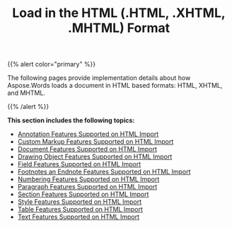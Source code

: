 ﻿---
title: Load in the HTML (.HTML, .XHTML, .MHTML) Format
description: "Aspose.Words for Java allows you to work with different features supported on HTML-based format import."
type: docs
weight: 30
url: /java/load-in-the-html-html-xhtml-mhtml-format/
---

{{% alert color="primary" %}} 

The following pages provide implementation details about how Aspose.Words loads a document in HTML based formats: HTML, XHTML, and MHTML.

{{% /alert %}} 

**This section includes the following topics:** 

- [Annotation Features Supported on HTML Import](/words/java/annotation-features-supported-on-html-import/)
- [Custom Markup Features Supported on HTML Import](/words/java/custom-markup-features-supported-on-html-import/)
- [Document Features Supported on HTML Import](/words/java/document-features-supported-on-html-import/)
- [Drawing Object Features Supported on HTML Import](/words/java/drawing-object-features-supported-on-html-import/)
- [Field Features Supported on HTML Import](/words/java/field-features-supported-on-html-import/)
- [Footnotes an Endnote Features Supported on HTML Import](/words/java/footnotes-and-endnote-features-supported-on-html-import/)
- [Numbering Features Supported on HTML Import](/words/java/numbering-features-supported-on-html-import/)
- [Paragraph Features Supported on HTML Import](/words/java/paragraph-features-supported-on-html-import/)
- [Section Features Supported on HTML Import](/words/java/section-features-supported-on-html-import/)
- [Style Features Supported on HTML Import](/words/java/style-features-supported-on-html-import/)
- [Table Features Supported on HTML Import](/words/java/table-features-supported-on-html-import/)
- [Text Features Supported on HTML Import](/words/java/text-features-supported-on-html-import/)
